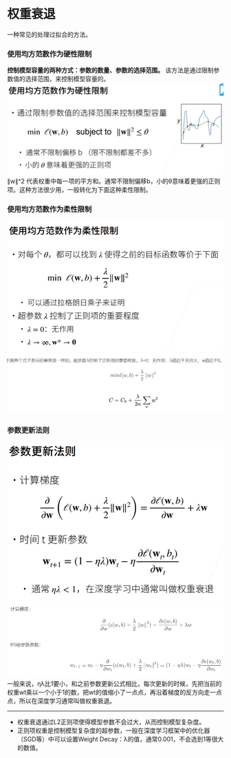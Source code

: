 # 权重衰退

一种常见的处理过拟合的方法。

### 使用均方范数作为硬性限制

**控制模型容量的两种方式：参数的数量、参数的选择范围。**
该方法是通过限制参数值的选择范围，来控制模型容量的。
![](.权重衰退_images/5e95f4e3.png)
∥w∥^2 代表权重中每一项的平方和。通常不限制偏移b，小的θ意味着更强的正则项。这种方法很少用，一般转化为下面这种柔性限制。

### 使用均方范数作为柔性限制

![](.权重衰退_images/33e4f08c.png)
![](.权重衰退_images/5c05bb18.png)

### 参数更新法则  
  
![](.权重衰退_images/192a5605.png)  
![](.权重衰退_images/0591d16b.png)  
一般来说，ηλ比1要小，和之前参数更新公式相比，每次更新的时候，先把当前的权重wt乘以一个小于1的数，把wt的值缩小了一点点，再沿着梯度的反方向走一点点，所以在深度学习通常叫做权重衰退。

---



* 权重衰退通过L2正则项使得模型参数不会过大，从而控制模型复杂度。
* 正则项权重是控制模型复杂度的超参数，一般在深度学习框架中的优化器（SGD等）中可以设置Weight Decay：λ的值，通常0.001，不会选到1等很大的数值。
